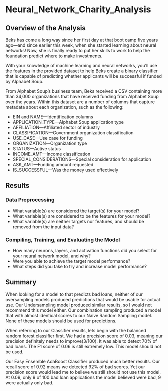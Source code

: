 # Neural_Network_Charity_Analysis

## Overview of the Analysis
Beks has come a long way since her first day at that boot camp five years ago—and since earlier this week, when she started learning about neural networks! Now, she is finally ready to put her skills to work to help the foundation predict where to make investments.

With your knowledge of machine learning and neural networks, you’ll use the features in the provided dataset to help Beks create a binary classifier that is capable of predicting whether applicants will be successful if funded by Alphabet Soup.

From Alphabet Soup’s business team, Beks received a CSV containing more than 34,000 organizations that have received funding from Alphabet Soup over the years. Within this dataset are a number of columns that capture metadata about each organization, such as the following:

- EIN and NAME—Identification columns
- APPLICATION_TYPE—Alphabet Soup application type
- AFFILIATION—Affiliated sector of industry
- CLASSIFICATION—Government organization classification
- USE_CASE—Use case for funding
- ORGANIZATION—Organization type
- STATUS—Active status
- INCOME_AMT—Income classification
- SPECIAL_CONSIDERATIONS—Special consideration for application
- ASK_AMT—Funding amount requested
- IS_SUCCESSFUL—Was the money used effectively

## Results
### Data Preprocessing
- What variable(s) are considered the target(s) for your model?
- What variable(s) are considered to be the features for your model?
- What variable(s) are neither targets nor features, and should be removed from the input data?
### Compiling, Training, and Evaluating the Model
- How many neurons, layers, and activation functions did you select for your neural network model, and why?
- Were you able to achieve the target model performance?
- What steps did you take to try and increase model performance?

## Summary
When looking for a model to that predicts bad loans, neither of our oversampling models produced predictions that would be usable for actual use. Our Undersampling model produced similar results, so I would not recommend this model either. Our combination sampling produced a model that with almost identical scores to our Naive Random Sampling model. None of these models should be used for predictions.

When referring to our Classifier results, lets begin with the balanced random forest classifier first. We had a precision score of 0.03, meaning our precision definitely needs to improve(3/100). It was able to detect 70% of bad loans. The F1 score of 0.06 is still extremely low. This model should not be used.

Our Easy Ensemble AdaBoost Classifier produced much better results. Our recall score of 0.92 means we detected 92% of bad scores. Yet our precision score would lead me to believe we still should not use this model. At 0.09, only 9 of 100 bad loan applications the model believed were bad, 9 were actually only bad.
